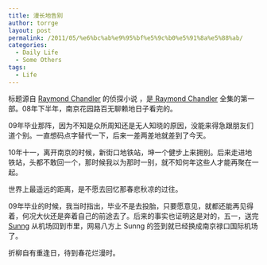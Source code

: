 ```yaml
---
title: 漫长地告别
author: torrge
layout: post
permalink: /2011/05/%e6%bc%ab%e9%95%bf%e5%9c%b0%e5%91%8a%e5%88%ab/
categories:
  - Daily Life
  - Some Others
tags:
  - Life
---
```

标题源自 <a href="http://en.wikipedia.org/wiki/Raymond_Chandler" target="_blank">Raymond Chandler</a> 的侦探小说 <The Long Goodbye>，是<a href="http://en.wikipedia.org/wiki/Raymond_Chandler" target="_blank"> Raymond Chandler</a> 全集的第一部。08年下半年，南京花园路百无聊赖地日子看完的。

09年毕业那阵，因为不知是众所周知还是无人知晓的原因，没能来得急跟朋友们道个别。一直想码点字替代一下，后来一差两差地就差到了今天。

10年十一，离开南京的时候，新街口地铁站，坤一个健步上来拥别。后来走进地铁站，头都不敢回一个，那时候我以为那时一别，就不知何年这些人才能再聚在一起。

世界上最遥远的距离，是不愿去回忆那春悲秋凉的过往。

09年毕业的时候，我当时指出，毕业不是去投胎，只要愿意见，就都还能再见得着，何况大伙还是奔着自己的前途去了。后来的事实也证明这是对的，五一，送完<a href="http://sunng.info/" target="_blank">Sunng</a> 从机场回到市里，网易八方上 Sunng 的签到就已经换成南京禄口国际机场了。

折柳自有重逢日，待到春花烂漫时。